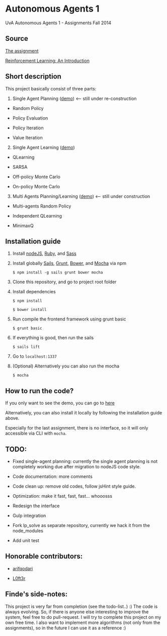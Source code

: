 # Autonomous Agents 1

UvA Autonomous Agents 1 - Assignments Fall 2014

## Source

[The assignment](http://blackboard.uva.nl/bbcswebdav/pid-5199313-dt-content-rid-6850244_1/courses/2318N001.52041AUA6Y.S1.1.2014/aa_assignments.pdf)

[Reinforcement Learning: An Introduction](http://webdocs.cs.ualberta.ca/~sutton/book/ebook/the-book.html)

## Short description

This project basically consist of three parts:

1. Single Agent Planning ([demo](http://aa1.findexumara.com/#/single-agent-planning)) <-- still under re-construction

  * Random Policy
  
  * Policy Evaluation
  
  * Policy Iteration
  
  * Value Iteration
  
2. Single Agent Learning ([demo](http://aa1.findexumara.com/#/single-agent-learning))

  * QLearning
  
  * SARSA
  
  * Off-policy Monte Carlo
  
  * On-policy Monte Carlo
  
3. Multi Agents Planning/Learning ([demo](http://aa1.findexumara.com/#/multi-agent-system)) <-- still under construction

  * Multi-agents Random Policy
  
  * Independent QLearning
  
  * MinimaxQ
 
## Installation guide

1. Install [nodeJS](http://nodejs.org/), [Ruby](https://www.ruby-lang.org/en/), and [Sass](https://www.ruby-lang.org/en/)

2. Install globally [Sails](http://sailsjs.org/#/), [Grunt](http://gruntjs.com/), [Bower](http://bower.io/), and [Mocha](http://mochajs.org/) via npm
    
    `$ npm install -g sails grunt bower mocha`

3. Clone this repository, and go to project root folder

4. Install dependencies
    
    `$ npm install`
    
    `$ bower install`
    
5. Run compile the frontend framework using grunt basic
    
    `$ grunt basic`
    
6. If everything is good, then run the sails
    
    `$ sails lift`
    
7. Go to `localhost:1337`    
    
7. (Optional) Alternatively you can also run the mocha
    
    `$ mocha`
    
## How to run the code?
If you only want to see the demo, you can go to [here](http://aa1.findexumara.com)

Alternatively, you can also install it locally by following the installation guide above. 

Especially for the last assignment, there is no interface, so it will only accessible via CLI with `mocha`.
  
## TODO:

* Fixed single-agent planning: currently the single agent planning is not completely working due after migration to nodeJS code style.

* Code documentation: more comments

* Code clean up: remove old codes, follow jsHint style guide.

* Optimization: make it fast, fast, fast... whooosss

* Redesign the interface

* Gulp integration
 
* Fork lp_solve as separate repository, currently we hack it from the node_modules

* Add unit test

## Honorable contributors:

* [arifqodari](https://github.com/arifqodari)

* [L0ft3r](https://github.com/l0ft3r)

## Finde's side-notes:
This project is very far from completion (see the todo-list..) :)
The code is always evolving.
So, if there is anyone else interesting to improve the system, feel free to do pull-request.
I will try to complete this project on my own free time.
I also want to implement more algorithms (not only from the assignments), so in the future I can use it as a reference :)
